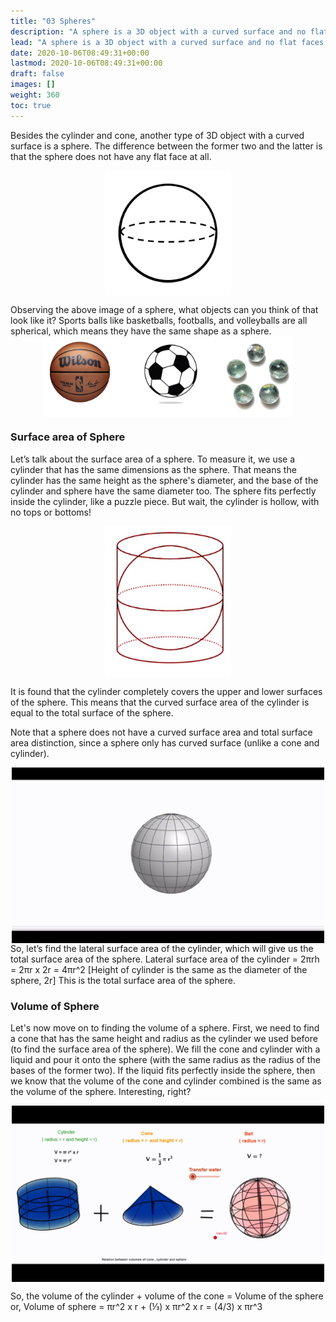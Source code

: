 ```yaml
---
title: "03 Spheres"
description: "A sphere is a 3D object with a curved surface and no flat faces. Its surface area is equal to the curved surface area of a cylinder that encloses it. The volume of a sphere is (4/3) x πr^3."
lead: "A sphere is a 3D object with a curved surface and no flat faces. Its surface area is equal to the curved surface area of a cylinder that encloses it. The volume of a sphere is (4/3) x πr^3."
date: 2020-10-06T08:49:31+00:00
lastmod: 2020-10-06T08:49:31+00:00
draft: false
images: []
weight: 360
toc: true
---
```


Besides the cylinder and cone, another type of 3D object with a curved surface is a sphere. The difference between the former two and the latter is that the sphere does not have any flat face at all.

<img src="7_22_sphere.jpg" width="200" style="display: block; margin: 0 auto;">


Observing the above image of a sphere, what objects can you think of that look like it? Sports balls like basketballs, footballs, and volleyballs are all spherical, which means they have the same shape as a sphere. 
<img src="7_13_spherical_objects.jpg" width="400" style="display: block; margin: 0 auto;">

 
### Surface area of Sphere

Let’s talk about the surface area of a sphere. To measure it, we use a cylinder that has the same dimensions as the sphere. That means the cylinder has the same height as the sphere's diameter, and the base of the cylinder and sphere have the same diameter too. The sphere fits perfectly inside the cylinder, like a puzzle piece. But wait, the cylinder is hollow, with no tops or bottoms!

<img src="7_14_sphere_cylinder.jpg" width="200" style="display: block; margin: 0 auto;">

It is found that the cylinder completely covers the upper and lower surfaces of the sphere. This means that the curved surface area of the cylinder is equal to the total surface of the sphere.

Note that a sphere does not have a curved surface area and total surface area distinction, since a sphere only has curved surface (unlike a cone and cylinder).

<img src="7_15_sphere_total_surface_area.gif" width="500" style="display: block; margin: 0 auto;">
So, let’s find the lateral surface area of the cylinder, which will give us the total surface area of the sphere. 
Lateral surface area of the cylinder = 2πrh = 2πr x 2r = 4πr^2 [Height of cylinder is the same as the diameter of the sphere, 2r] 
This is the total surface area of the sphere.


### Volume of Sphere

Let's now move on to finding the volume of a sphere. First, we need to find a cone that has the same height and radius as the cylinder we used before (to find the surface area of the sphere). We fill the cone and cylinder with a liquid and pour it onto the sphere (with the same radius as the radius of the bases of the former two). If the liquid fits perfectly inside the sphere, then we know that the volume of the cone and cylinder combined is the same as the volume of the sphere. Interesting, right?

<img src="7_16_volume_of_cone_cylinder_sphere.gif" width="500" style="display: block; margin: 0 auto;">

So, the volume of the cylinder + volume of the cone = Volume of the sphere 
or, Volume of sphere =  πr^2 x r + (⅓) x πr^2 x r = (4/3) x πr^3

